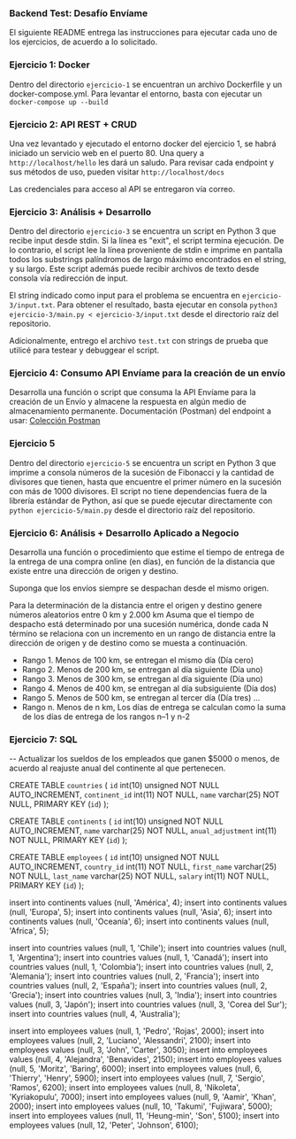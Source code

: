 ### Backend Test: Desafío Envíame

El siguiente README entrega las instrucciones para ejecutar cada uno de los ejercicios, de acuerdo a lo solicitado.


### Ejercicio 1: Docker

Dentro del directorio `ejercicio-1` se encuentran un archivo Dockerfile y un docker-compose.yml. Para levantar el entorno, basta con ejecutar un `docker-compose up --build`

### Ejercicio 2: API REST + CRUD

Una vez levantado y ejecutado el entorno docker del ejercicio 1, se habrá iniciado un servicio web en el puerto 80. Una query a `http://localhost/hello` les dará un saludo.
Para revisar cada endpoint y sus métodos de uso, pueden visitar `http://localhost/docs`

Las credenciales para acceso al API se entregaron vía correo.
### Ejercicio 3: Análisis + Desarrollo 

Dentro del directorio `ejercicio-3` se encuentra un script en Python 3 que recibe input desde stdin. Si la línea es "exit", el script termina ejecución. De lo contrario, el script lee la línea proveniente de stdin e imprime en pantalla todos los substrings palíndromos de largo máximo encontrados en el string, y su largo. Este script además puede recibir archivos de texto desde consola vía redirección de input.

El string indicado como input para el problema se encuentra en `ejercicio-3/input.txt`. Para obtener el resultado, basta ejecutar en consola `python3 ejercicio-3/main.py < ejercicio-3/input.txt` desde el directorio raíz del repositorio.

Adicionalmente, entrego el archivo `test.txt` con strings de prueba que utilicé para testear y debuggear el script.

### Ejercicio 4: Consumo API Envíame para la creación de un envío
Desarrolla una función o script que consuma la API Envíame para la creación de un Envío y almacene la respuesta en algún medio de almacenamiento permanente.
Documentación (Postman) del endpoint a usar: [Colección Postman](https://github.com/enviame/backend-test/blob/main/Backend-test.postman_collection.json)

### Ejercicio 5

Dentro del directorio `ejercicio-5` se encuentra un script en Python 3 que imprime a consola números de la sucesión de Fibonacci y la cantidad de divisores que tienen, hasta que encuentre el primer número en la sucesión con más de 1000 divisores. El script no tiene dependencias fuera de la librería estándar de Python, así que se puede ejecutar directamente con `python ejercicio-5/main.py` desde el directorio raíz del repositorio.


### Ejercicio 6: Análisis + Desarrollo Aplicado a Negocio
Desarrolla una función o procedimiento que estime el tiempo de entrega de la entrega de una compra online (en días), en función de la distancia que existe entre una dirección de origen y destino.

Suponga que los envíos siempre se despachan desde el mismo origen.

Para la determinación de la distancia entre el origen y destino genere números aleatorios entre 0 km y 2.000 km
Asuma que el tiempo de despacho está determinado por una sucesión numérica, donde cada N término se relaciona con un incremento en un rango de distancia entre la dirección de origen y de destino como se muesta a continuación.

* Rango 1. Menos de 100 km, se entregan el mismo día (Día cero) 
* Rango 2. Menos de 200 km, se entregan al día siguiente (Día uno)
* Rango 3. Menos de 300 km, se entregan al día siguiente (Día uno)
* Rango 4. Menos de 400 km, se entregan al día subsiguiente (Día dos)
* Rango 5. Menos de 500 km, se entregan al tercer día (Día tres)
...
* Rango n. Menos de n km, Los días de entrega se calculan como la suma de los días de entrega de los rangos n–1 y n-2

### Ejercicio 7: SQL
-- Actualizar los sueldos de los empleados que ganen $5000 o menos, de acuerdo al reajuste anual del continente al que pertenecen.

CREATE TABLE `countries` (
  `id` int(10) unsigned NOT NULL AUTO_INCREMENT,
  `continent_id` int(11) NOT NULL,
  `name` varchar(25) NOT NULL,
  PRIMARY KEY (`id`)
);

CREATE TABLE `continents` (
  `id` int(10) unsigned NOT NULL AUTO_INCREMENT,
  `name` varchar(25) NOT NULL,
  `anual_adjustment` int(11) NOT NULL,
  PRIMARY KEY (`id`)
);

CREATE TABLE `employees` (
  `id` int(10) unsigned NOT NULL AUTO_INCREMENT,
  `country_id` int(11) NOT NULL,
  `first_name` varchar(25) NOT NULL,
  `last_name` varchar(25) NOT NULL,
  `salary` int(11) NOT NULL,
  PRIMARY KEY (`id`)
);

insert into continents values (null, 'América', 4);
insert into continents values (null, 'Europa', 5);
insert into continents values (null, 'Asia', 6);
insert into continents values (null, 'Oceanía', 6);
insert into continents values (null, 'Africa', 5);

insert into countries values (null, 1, 'Chile');
insert into countries values (null, 1, 'Argentina');
insert into countries values (null, 1, 'Canadá');
insert into countries values (null, 1, 'Colombia');
insert into countries values (null, 2, 'Alemania');
insert into countries values (null, 2, 'Francia');
insert into countries values (null, 2, 'España');
insert into countries values (null, 2, 'Grecia');
insert into countries values (null, 3, 'India');
insert into countries values (null, 3, 'Japón');
insert into countries values (null, 3, 'Corea del Sur');
insert into countries values (null, 4, 'Australia');

insert into employees values (null, 1, 'Pedro', 'Rojas', 2000);
insert into employees values (null, 2, 'Luciano', 'Alessandri', 2100);
insert into employees values (null, 3, 'John', 'Carter', 3050);
insert into employees values (null, 4, 'Alejandra', 'Benavides', 2150);
insert into employees values (null, 5, 'Moritz', 'Baring', 6000);
insert into employees values (null, 6, 'Thierry', 'Henry', 5900);
insert into employees values (null, 7, 'Sergio', 'Ramos', 6200);
insert into employees values (null, 8, 'Nikoleta', 'Kyriakopulu', 7000);
insert into employees values (null, 9, 'Aamir', 'Khan', 2000);
insert into employees values (null, 10, 'Takumi', 'Fujiwara', 5000);
insert into employees values (null, 11, 'Heung-min', 'Son', 5100);
insert into employees values (null, 12, 'Peter', 'Johnson', 6100);

